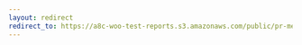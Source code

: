 ```yaml
---
layout: redirect
redirect_to: https://a8c-woo-test-reports.s3.amazonaws.com/public/pr-merge/41958/e2e/index.html
---
```

